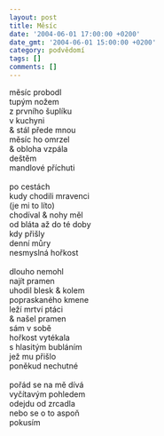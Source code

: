 ```yaml
---
layout: post
title: Měsíc
date: '2004-06-01 17:00:00 +0200'
date_gmt: '2004-06-01 15:00:00 +0200'
category: podvědomí
tags: []
comments: []
---
```

<p>měsíc probodl<br>
tupým nožem<br>
z prvního šuplíku<br>
v kuchyni<br>
&amp; stál přede mnou<br>
měsíc ho omrzel<br>
&amp; obloha vzpála<br>
deštěm<br>
mandlové příchuti<br>
<br>po cestách<br>
kudy chodili mravenci<br>
(je mi to líto)<br>
chodíval &amp; nohy měl<br>
od bláta až do té doby<br>
kdy přišly<br>
denní můry<br>
nesmyslná hořkost<br>
<br>dlouho nemohl<br>
najít pramen<br>
uhodil blesk &amp; kolem<br>
popraskaného kmene<br>
leží mrtví ptáci<br>
&amp; našel pramen<br>
sám v sobě<br>
hořkost vytékala<br>
s hlasitým bubláním<br>
jež mu přišlo<br>
poněkud nechutné<br>
<br>pořád se na mě dívá<br>
vyčítavým pohledem<br>
odejdu od zrcadla<br>
nebo se o to aspoň<br>
pokusím</p>
